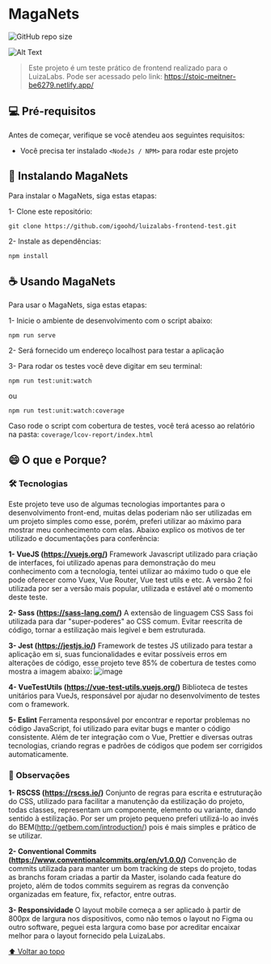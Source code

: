 # MagaNets

![GitHub repo size](https://img.shields.io/github/repo-size/iuricode/README-template?style=for-the-badge)

![Alt Text](https://media4.giphy.com/media/iIqmM5tTjmpOB9mpbn/giphy.gif?cid=ecf05e47ldi0e4evzev6amjyx288h8hqczd5x057mff7ewl9&rid=giphy.gif&ct=g)
> Este projeto é um teste prático de frontend realizado para o LuizaLabs. Pode ser acessado pelo link: https://stoic-meitner-be6279.netlify.app/

## 💻 Pré-requisitos

Antes de começar, verifique se você atendeu aos seguintes requisitos:
* Você precisa ter instalado `<NodeJs / NPM>` para rodar este projeto

## 🚀 Instalando MagaNets

Para instalar o MagaNets, siga estas etapas:

1- Clone este repositório:
```
git clone https://github.com/igoohd/luizalabs-frontend-test.git
```
2- Instale as dependências:
```
npm install
```

## ☕ Usando MagaNets

Para usar o MagaNets, siga estas etapas:

1- Inicie o ambiente de desenvolvimento com o script abaixo:
```
npm run serve
```

2- Será fornecido um endereço localhost para testar a aplicação

3- Para rodar os testes você deve digitar em seu terminal:
```
npm run test:unit:watch
```
ou
```
npm run test:unit:watch:coverage
```
Caso rode o script com cobertura de testes, você terá acesso ao relatório na pasta: `coverage/lcov-report/index.html`


## 😄 O que e Porque?<br>

### 🛠 Tecnologias<br>

Este projeto teve uso de algumas tecnologias importantes para o desenvolvimento front-end, muitas delas poderiam não ser utilizadas em um projeto simples como esse, porém, preferi utilizar ao máximo para mostrar meu conhecimento com elas. Abaixo explico os motivos de ter utilizado e documentações para conferência:

<b>1- VueJS (https://vuejs.org/)</b>
Framework Javascript utilizado para criação de interfaces, foi utilizado apenas para demonstração do meu conhecimento com a tecnologia, tentei utilizar ao máximo tudo o que ele pode oferecer como Vuex, Vue Router, Vue test utils e etc. A versão 2 foi utilizada por ser a versão mais popular, utilizada e estável até o momento deste teste.

<b>2- Sass (https://sass-lang.com/)</b>
A extensão de linguagem CSS Sass foi utilizada para dar "super-poderes" ao CSS comum. Evitar reescrita de código, tornar a estilização mais legível e bem estruturada.

<b>3- Jest (https://jestjs.io/)</b>
Framework de testes JS utilizado para testar a aplicação em si, suas funcionalidades e evitar possíveis erros em alterações de código, esse projeto teve 85% de cobertura de testes como mostra a imagem abaixo:
![image](https://user-images.githubusercontent.com/85634547/151276104-ddb79c84-9738-410f-aee7-6b9d43a00bb6.png)

<b>4- VueTestUtils (https://vue-test-utils.vuejs.org/)</b>
Biblioteca de testes unitários para VueJs, responsável por ajudar no desenvolvimento de testes com o framework.

<b>5- Eslint</b>
Ferramenta responsável por encontrar e reportar problemas no código JavaScript, foi utilizado para evitar bugs e manter o código consistente. Além de ter integração com o Vue, Prettier e diversas outras tecnologias, criando regras e padrões de códigos que podem ser corrigidos automaticamente.


### 👀 Observações

<b>1- RSCSS (https://rscss.io/)</b>
Conjunto de regras para escrita e estruturação do CSS, utilizado para facilitar a manutenção da estilização do projeto, todas classes, representam um componente, elemento ou  variante, dando sentido à estilização. Por ser um projeto pequeno preferi utilizá-lo ao invés do BEM(http://getbem.com/introduction/) pois é mais simples e prático de se utilizar.

<b>2- Conventional Commits (https://www.conventionalcommits.org/en/v1.0.0/)</b>
Convenção de commits utilizada para manter um bom tracking de steps do projeto, todas as branchs foram criadas a partir da Master, isolando cada feature do projeto, além de todos commits seguirem as regras da convenção organizadas em feature, fix, refactor, entre outras.

<b>3- Responsividade </b>
O layout mobile começa a ser aplicado à partir de 800px de largura nos dispositivos, como não temos o layout no Figma ou outro software, peguei esta largura como base por acreditar encaixar melhor para o layout fornecido pela LuizaLabs.

[⬆ Voltar ao topo](#MagaNets)<br>
